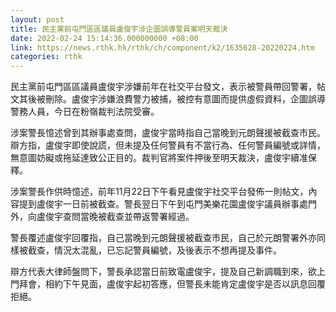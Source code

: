 ```yaml
---
layout: post
title: 民主黨前屯門區區議員盧俊宇涉企圖誤導警員案明天裁決
date: 2022-02-24 15:14:36.000000000 +08:00
link: https://news.rthk.hk/rthk/ch/component/k2/1635628-20220224.htm
categories: rthk
---
```


民主黨前屯門區區議員盧俊宇涉嫌前年在社交平台發文，表示被警員帶回警署，帖文其後被刪除。盧俊宇涉嫌浪費警力被捕，被控有意圖而提供虛假資料，企圖誤導警務人員，今日在粉嶺裁判法院受審。

涉案警長憶述曾到其辦事處查問，盧俊宇當時指自己當晚到元朗聲援被截查市民。辯方指，盧俊宇即使說謊，但未提及任何警員有不當行為、任何警員編號或詳情，無意圖妨礙或拖延達致公正目的。裁判官將案件押後至明天裁決，盧俊宇續准保釋。

涉案警長作供時憶述，前年11月22日下午看見盧俊宇社交平台發佈一則帖文，內容提到盧俊宇一日前被截查。警長翌日下午到屯門美樂花園盧俊宇議員辦事處門外，向盧俊宇查問當晚被截查並帶返警署經過。

警長覆述盧俊宇回覆指，自己當晚到元朗聲援被截查市民，自己於元朗警署外亦同樣被截查，情況太混亂，已忘記警員編號，及後表示不想再提及事件。

辯方代表大律師盤問下，警長承認當日前致電盧俊宇，提及自己新調職到來，欲上門拜會，相約下午見面，盧俊宇起初答應，但警長未能肯定盧俊宇是否以訊息回覆拒絕。
